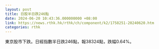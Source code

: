 ```yaml
---
layout: post
title: 日股半日跌246點
date: 2024-06-20 10:43:36.000000000 +08:00
link: https://news.rthk.hk/rthk/ch/component/k2/1758251-20240620.htm
categories: rthk
---
```


東京股市下跌。日經指數半日跌246點，報38324點，跌幅0.64%。
